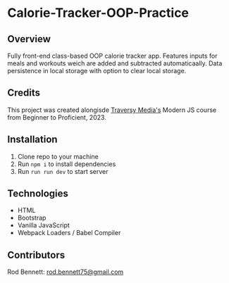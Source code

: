 # Calorie-Tracker-OOP-Practice

## Overview
Fully front-end class-based OOP calorie tracker app.  Features inputs for meals and workouts weich are added and subtracted automaticaally. Data persistence in local storage with option to clear local storage.

## Credits
This project was created alongisde [Traversy Media's](https://www.traversymedia.com/products/modern-javascript-from-the-beginning-2-0/categories/2152234125/posts/2165172386) Modern JS course from Beginner to Proficient, 2023.

## Installation

1. Clone repo to your machine
2. Run ```npm i``` to install dependencies
3. Run ```run run dev``` to start server

## Technologies
- HTML
- Bootstrap
- Vanilla JavaScript
- Webpack Loaders / Babel Compiler

## Contributors
Rod Bennett: rod.bennett75@gmail.com

